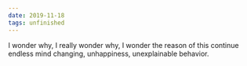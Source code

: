```yaml
---
date: 2019-11-18
tags: unfinished
---
```

I wonder why, I really wonder why, I wonder the reason of this continue endless mind changing, unhappiness, unexplainable behavior.